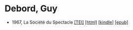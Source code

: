 # Debord, Guy

* 1967, La Société du Spectacle  <a class="file tei" href="https://hurlus.github.io/tei/debord1967_spectacle.xml">[TEI]</a>  <a class="file html" href="https://hurlus.github.io/debord/debord1967_spectacle.html">[html]</a>  <a class="file mobi" href="https://hurlus.github.io/debord/debord1967_spectacle.mobi">[kindle]</a>  <a class="file epub" href="https://hurlus.github.io/debord/debord1967_spectacle.epub">[epub]</a> 
